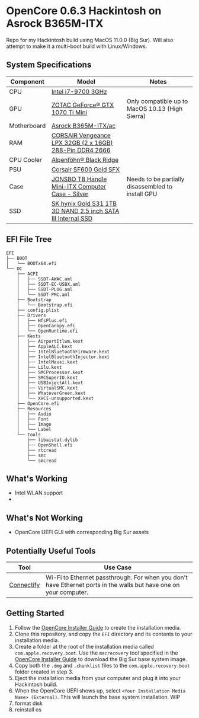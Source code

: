 # OpenCore 0.6.3 Hackintosh on Asrock B365M-ITX

Repo for my Hackintosh build using MacOS 11.0.0 (Big Sur). Will also attempt to make it a multi-boot build with Linux/Windows.

## System Specifications

| Component   | Model                                                                                                                                                         | Notes                                             |
|-------------|---------------------------------------------------------------------------------------------------------------------------------------------------------------|---------------------------------------------------|
| CPU         | [Intel i7-9700 3GHz](https://ark.intel.com/content/www/us/en/ark/products/191792/intel-core-i7-9700-processor-12m-cache-up-to-4-70-ghz.html)                  |                                                   |
| GPU         | [ZOTAC GeForce® GTX 1070 Ti Mini](https://www.zotac.com/us/product/graphics_card/zotac-geforce-gtx-1070-ti-mini)                                              | Only compatible up to MacOS 10.13 (High Sierra)   |
| Motherboard | [Asrock B365M-ITX/ac](https://www.asrock.com/MB/Intel/B365M-ITXac/index.asp)                                                                                  |                                                   |
| RAM         | [CORSAIR Vengeance LPX 32GB (2 x 16GB) 288-Pin DDR4 2666](https://www.corsair.com/us/en/Categories/Products/Memory/VENGEANCE-LPX/p/CMK32GX4M2A2666C16)        |                                                   |
| CPU Cooler  | [Alpenföhn® Black Ridge](https://www.alpenfoehn.de/produkte/cpu-kuehler/black-ridge)                                                                          |                                                   |
| PSU         | [Corsair SF600 Gold SFX](https://www.corsair.com/us/en/Categories/Products/Power-Supply-Units/SF-Series%E2%84%A2-80-PLUS-Gold-Power-Supplies/p/CP-9020105-NA) |                                                   |
| Case        | [JONSBO T8 Handle Mini-ITX Computer Case - Silver](https://www.jonsbo.com/en/products/t8silver.html)                                                          | Needs to be partially disassembled to install GPU |
| SSD         | [SK hynix Gold S31 1TB 3D NAND 2.5 inch SATA III Internal SSD](https://ssd.skhynix.com/GoldS31.html)                                                          |                                                   |

## EFI File Tree

```
EFI
├── BOOT
│   └── BOOTx64.efi
└── OC
    ├── ACPI
    │   ├── SSDT-AWAC.aml
    │   ├── SSDT-EC-USBX.aml
    │   ├── SSDT-PLUG.aml
    │   └── SSDT-PMC.aml
    ├── Bootstrap
    │   └── Bootstrap.efi
    ├── config.plist
    ├── Drivers
    │   ├── HfsPlus.efi
    │   ├── OpenCanopy.efi
    │   └── OpenRuntime.efi
    ├── Kexts
    │   ├── AirportItlwm.kext
    │   ├── AppleALC.kext
    │   ├── IntelBluetoothFirmware.kext
    │   ├── IntelBluetoothInjector.kext
    │   ├── IntelMausi.kext
    │   ├── Lilu.kext
    │   ├── SMCProcessor.kext
    │   ├── SMCSuperIO.kext
    │   ├── USBInjectAll.kext
    │   ├── VirtualSMC.kext
    │   ├── WhateverGreen.kext
    │   └── XHCI-unsupported.kext
    ├── OpenCore.efi
    ├── Resources
    │   ├── Audio
    │   ├── Font
    │   ├── Image
    │   └── Label
    └── Tools
        ├── libaistat.dylib
        ├── OpenShell.efi
        ├── rtcread
        ├── smc
        └── smcread
```

## What's Working
* Intel WLAN support
* 
## What's Not Working
* OpenCore UEFI GUI with corresponding Big Sur assets

## Potentially Useful Tools
| Tool                                     | Use Case                                                                                                          |
|------------------------------------------|-------------------------------------------------------------------------------------------------------------------|
| [Connectify](https://www.connectify.me/) | Wi-Fi to Ethernet passthrough. For when you don't have Ethernet ports in the walls but have one on your computer. |

## Getting Started
1. Follow the [OpenCore Installer Guide](https://dortania.github.io/OpenCore-Install-Guide/installer-guide/) to create the installation media.
2. Clone this repository, and copy the `EFI` directory and its contents to your installation media.
3. Create a folder at the root of the installation media called `com.apple.recovery.boot`. Use the `macrecovery` tool specified in the [OpenCore Installer Guide](https://dortania.github.io/OpenCore-Install-Guide/installer-guide/) to download the Big Sur base system image.
4. Copy both the `.dmg` and `.chunklist` files to the `com.apple.recovery.boot` folder created in step 3.
5. Eject the installation media from your computer and plug it into your Hackintosh build.
6. When the OpenCore UEFI shows up, select `<Your Installation Media Name> (External)`. This will launch the base system installation.
WIP
7. format disk
8. reinstall os
